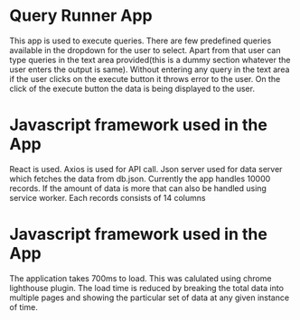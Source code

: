 # Query Runner App
This app is used to execute queries.
There are few predefined queries available in the dropdown for the user to select.
Apart from that user can type queries in the text area provided(this is a dummy section whatever the user enters the output is same).
Without entering any query in the text area if the user clicks on the execute button it throws error to the user.
On the click of the execute button the data is being displayed to the user.

# Javascript framework used in the App
React is used.
Axios is used for API call.
Json server used for data server which fetches the data from db.json.
Currently the app handles 10000 records.
If the amount of data is more that can also be handled using service worker.
Each records consists of 14 columns

# Javascript framework used in the App
The application takes 700ms to load.
This was calulated using chrome lighthouse plugin.
The load time is reduced by breaking the total data into multiple pages and showing the particular set of data at any given instance of time.

